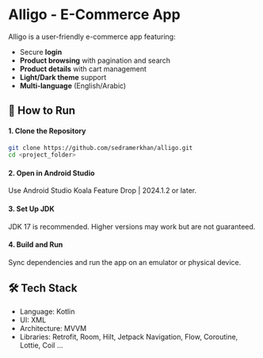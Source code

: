# **Alligo - E-Commerce App**  

Alligo is a user-friendly e-commerce app featuring:  
- Secure **login**  
- **Product browsing** with pagination and search  
- **Product details** with cart management  
- **Light/Dark theme** support  
- **Multi-language** (English/Arabic)  

## **🚀 How to Run**  

#### **1. Clone the Repository**  
```bash
git clone https://github.com/sedramerkhan/alligo.git
cd <project_folder>
```

#### **2. Open in Android Studio**
Use Android Studio Koala Feature Drop | 2024.1.2 or later.
#### **3. Set Up JDK**
JDK 17 is recommended. Higher versions may work but are not guaranteed.
#### **4. Build and Run**
Sync dependencies and run the app on an emulator or physical device.

## 🛠️ Tech Stack
- Language: Kotlin
- UI: XML
- Architecture: MVVM
- Libraries: Retrofit, Room, Hilt, Jetpack Navigation, Flow, Coroutine, Lottie, Coil ...


